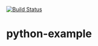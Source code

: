 [![Build Status](https://travis-ci.org/jsluzek/python-example.svg?branch=master)](https://travis-ci.org/jsluzek/python-example)
# python-example
